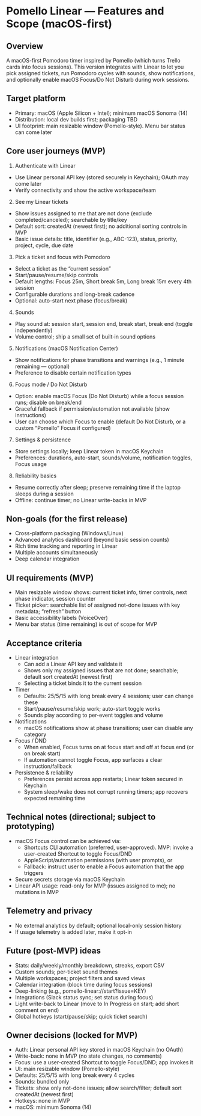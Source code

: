 # Pomello Linear — Features and Scope (macOS-first)

## Overview
A macOS-first Pomodoro timer inspired by Pomello (which turns Trello cards into focus sessions). This version integrates with Linear to let you pick assigned tickets, run Pomodoro cycles with sounds, show notifications, and optionally enable macOS Focus/Do Not Disturb during work sessions.

## Target platform
- Primary: macOS (Apple Silicon + Intel); minimum macOS Sonoma (14)
- Distribution: local dev builds first; packaging TBD
- UI footprint: main resizable window (Pomello-style). Menu bar status can come later

## Core user journeys (MVP)
1) Authenticate with Linear
- Use Linear personal API key (stored securely in Keychain); OAuth may come later
- Verify connectivity and show the active workspace/team

2) See my Linear tickets
- Show issues assigned to me that are not done (exclude completed/canceled); searchable by title/key
- Default sort: createdAt (newest first); no additional sorting controls in MVP
- Basic issue details: title, identifier (e.g., ABC-123), status, priority, project, cycle, due date

3) Pick a ticket and focus with Pomodoro
- Select a ticket as the “current session”
- Start/pause/resume/skip controls
- Default lengths: Focus 25m, Short break 5m, Long break 15m every 4th session
- Configurable durations and long-break cadence
- Optional: auto-start next phase (focus/break)

4) Sounds
- Play sound at: session start, session end, break start, break end (toggle independently)
- Volume control; ship a small set of built‑in sound options

5) Notifications (macOS Notification Center)
- Show notifications for phase transitions and warnings (e.g., 1 minute remaining — optional)
- Preference to disable certain notification types

6) Focus mode / Do Not Disturb
- Option: enable macOS Focus (Do Not Disturb) while a focus session runs; disable on break/end
- Graceful fallback if permission/automation not available (show instructions)
- User can choose which Focus to enable (default Do Not Disturb, or a custom “Pomello” Focus if configured)

7) Settings & persistence

- Store settings locally; keep Linear token in macOS Keychain
- Preferences: durations, auto-start, sounds/volume, notification toggles, Focus usage


8) Reliability basics
- Resume correctly after sleep; preserve remaining time if the laptop sleeps during a session
- Offline: continue timer; no Linear write-backs in MVP

## Non-goals (for the first release)
- Cross-platform packaging (Windows/Linux)
- Advanced analytics dashboard (beyond basic session counts)
- Rich time tracking and reporting in Linear
- Multiple accounts simultaneously
- Deep calendar integration

## UI requirements (MVP)
- Main resizable window shows: current ticket info, timer controls, next phase indicator, session counter
- Ticket picker: searchable list of assigned not-done issues with key metadata; “refresh” button
- Basic accessibility labels (VoiceOver)
- Menu bar status (time remaining) is out of scope for MVP

## Acceptance criteria
- Linear integration
  - Can add a Linear API key and validate it
  - Shows only my assigned issues that are not done; searchable; default sort createdAt (newest first)
  - Selecting a ticket binds it to the current session
- Timer
  - Defaults: 25/5/15 with long break every 4 sessions; user can change these
  - Start/pause/resume/skip work; auto-start toggle works
  - Sounds play according to per-event toggles and volume
- Notifications
  - macOS notifications show at phase transitions; user can disable any category
- Focus / DND
  - When enabled, Focus turns on at focus start and off at focus end (or on break start)
  - If automation cannot toggle Focus, app surfaces a clear instruction/fallback
- Persistence & reliability
  - Preferences persist across app restarts; Linear token secured in Keychain
  - System sleep/wake does not corrupt running timers; app recovers expected remaining time

## Technical notes (directional; subject to prototyping)
- macOS Focus control can be achieved via:
  - Shortcuts CLI automation (preferred, user-approved). MVP: invoke a user-created Shortcut to toggle Focus/DND
  - AppleScript/automation permissions (with user prompts), or
  - Fallback: instruct user to enable a Focus automation that the app triggers
- Secure secrets storage via macOS Keychain
- Linear API usage: read-only for MVP (issues assigned to me); no mutations in MVP

## Telemetry and privacy
- No external analytics by default; optional local-only session history
- If usage telemetry is added later, make it opt-in

## Future (post-MVP) ideas
- Stats: daily/weekly/monthly breakdown, streaks, export CSV
- Custom sounds; per-ticket sound themes
- Multiple workspaces; project filters and saved views
- Calendar integration (block time during focus sessions)
- Deep-linking (e.g., pomello-linear://start?issue=KEY)
- Integrations (Slack status sync; set status during focus)
- Light write-back to Linear (move to In Progress on start; add short comment on end)
- Global hotkeys (start/pause/skip; quick ticket search)

## Owner decisions (locked for MVP)
- Auth: Linear personal API key stored in macOS Keychain (no OAuth)
- Write-back: none in MVP (no state changes, no comments)
- Focus: use a user-created Shortcut to toggle Focus/DND; app invokes it
- UI: main resizable window (Pomello-style)
- Defaults: 25/5/15 with long break every 4 cycles
- Sounds: bundled only
- Tickets: show only not-done issues; allow search/filter; default sort createdAt (newest first)
- Hotkeys: none in MVP
- macOS: minimum Sonoma (14)

